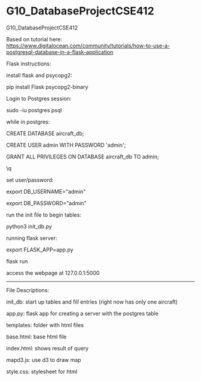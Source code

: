 # G10_DatabaseProjectCSE412
G10_DatabaseProjectCSE412

Based on tutorial here: https://www.digitalocean.com/community/tutorials/how-to-use-a-postgresql-database-in-a-flask-application

Flask instructions:

install flask and psycopg2: 

pip install Flask psycopg2-binary

Login to Postgres session:

sudo -iu postgres psql

while in postgres:

CREATE DATABASE aircraft_db;

CREATE USER admin WITH PASSWORD 'admin';

GRANT ALL PRIVILEGES ON DATABASE aircraft_db TO admin;

\q

set user/password:

export DB_USERNAME="admin"

export DB_PASSWORD="admin"

run the init file to begin tables:

python3 init_db.py

running flask server:

export FLASK_APP=app.py

flask run

access the webpage at 127.0.0.1:5000

-------------------------------------------
File Descriptions:

init_db: start up tables and fill entries (right now has only one aircraft)

app.py: flask app for creating a server with the postgres table

templates: folder with html files

base.html: base html file

index.html: shows result of query

mapd3.js: use d3 to draw map

style.css: stylesheet for html







